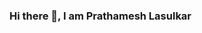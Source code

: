 ### Hi there 👋, I am Prathamesh Lasulkar  

<!--
- 🔭 I’m currently working on ...Web Devlopment 
- 🌱 I’m currently learning ...Artificial Intelligence
- 👯 I’m looking to collaborate on ...Frontend projects and web development projects.
- 🤔 I’m looking for help with ...mastering ReactJS, solving algorithmic problems, understanding machine learning concepts, etc.
- 💬 Ask me about ...example, JavaScript frameworks, web development best practices, AI/ML concepts, etc.
- 📫 How to reach me:  ...  - Email: [prathamesh.lasulkar@gmail.com]
- 😄 Pronouns: ... He/Him
- ⚡ Fun fact: ... I once traveled to [a unique place] and tried [an interesting local dish] that became my favorite!
-->
